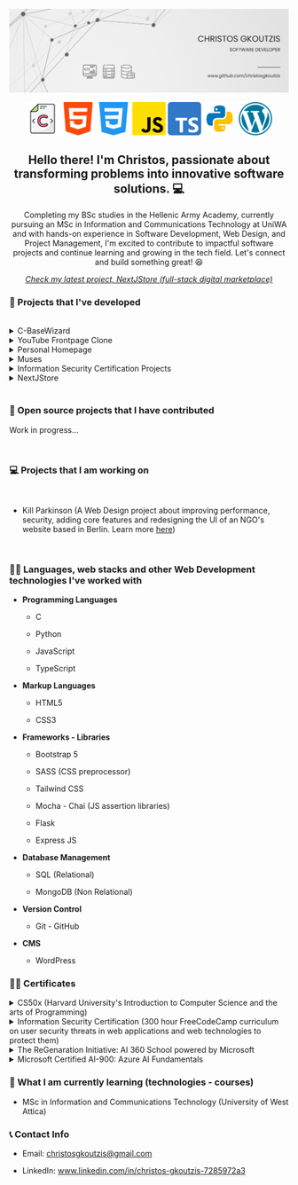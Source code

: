 ![CHRISTOS GKOUTZIS](profile-banner.png)

<p align='center'>
<img height="60" src="c.png">
<img height="60" src="html-5.png">
<img height="60" src="css-3.png">
<img height="60" src="js.png">
<img height="60" src="ts.png">
<img height="60" src="python.png">
<img height="60" src="wordpress.png">
</p>

<h2 align="center">Hello there! I'm Christos, passionate about transforming problems into innovative software solutions. 💻</h2>
<p align="center">Completing my BSc studies in the Hellenic Army Academy, currently pursuing an MSc in Information and Communications Technology at UniWA and with hands-on experience in Software Development, Web Design, and Project Management, I'm excited to contribute to impactful software projects and continue learning and growing in the tech field. Let's connect and build something great! 😆</p>

<em><p align="center"><a href="https://github.com/christosgkoutzis/NextJStore">Check my latest project, NextJStore (full-stack digital marketplace)</a></p></em>

### 💾 Projects that I've developed

</br>

<details>
	
<summary> C-BaseWizard </summary> <br/>

- **Summary:** A simple command-line toolkit written in C for performing basic math-related tasks with integers in different bases. <br/>

- <a href="https://github.com/christosgkoutzis/C-BaseWizard">Project's Repository</a> <br/>

</details>

<details>
	
<summary> YouTube Frontpage Clone </summary> <br/>

- **Summary:** An updated and responsive version of the final project of the HTML-CSS course by SuperSimpleDev. <br/>

- <a href="https://github.com/christosgkoutzis/YouTube-frontpage-clone">Project's Repository</a> <br/>

- <a href="https://christosgkoutzis.github.io/YouTube-frontpage-clone/">Have a look at the project!</a> <br/>

</details>

<details>
	
<summary> Personal Homepage </summary> <br/>

- **Summary:** An introductory simple 4-page website, developed with front-end technologies (HTML, CSS, JavaScript, Bootstrap) that contains basic information about my career, my interests and my future ambitions. <br/>

- <a href="https://github.com/christosgkoutzis/About-me">Project's Repository</a> <br/>

- <a href="https://christosgkoutzis.github.io/About-me/">Have a look at the project!</a> <br/>

</details>

<details>

<summary> Muses </summary> <br/>

- **Summary:** A website for a contemporary Art Museum located in Athens Greece. It's developed using a Figma design from a UX-UI designer and was used as the final project of CS50x course. <br/>

- <a href="https://github.com/christosgkoutzis/Muses">Projects's repository</a> <br/>

- <a href="https://christosgkoutzis.github.io/Muses/">Have a look at the project!</a> <br/>

</details>

<details>
	
<summary> Information Security Certification Projects </summary> <br/>

- **Summary:** A collection of 4 projects including 2 full stack web applications developed using the MERN stack (a NASDAQ Stock Price Checker and an Anonymous Message Board) and 2 Python programs (a SHA-1 Password Cracker and a Port Scanner) that I've built during my Information Security Certificatation by FreeCodeCamp. <br/>

- <a href="https://github.com/christosgkoutzis/Information_Security_Certification">Projects's repository</a> <br/>

</details>

<details>
	
<summary> NextJStore </summary> <br/>

- **Summary:** A full stack web application of a digital marketplace developed with TypeScript, React, NextJS, Tailwind CSS and WordPress with its RestAPI feature as a headless CMS. <br/>

- <a href="https://github.com/christosgkoutzis/NextJStore">Projects's repository</a> <br/>

- <a href="https://nextjstore-six.vercel.app/">Have a look at the project!</a> <br/>

</details>


</br>

### 🔧 Open source projects that I have contributed

Work in progress...

</br>

### 💻 Projects that I am working on

</br>

* Kill Parkinson (A Web Design project about improving performance, security, adding core features and redesigning the UI of an NGO's website based in Berlin. Learn more <a href="https://www.kill-parkinson.org/">here</a>)

</br>

### 👨‍💻 Languages, web stacks and other Web Development technologies I've worked with


  - **Programming Languages**
  
      - C
        
      - Python
        
      - JavaScript
        
      - TypeScript
  
  - **Markup Languages**
  
      - HTML5
        
      - CSS3
  
  - **Frameworks - Libraries**
  
      - Bootstrap 5

      - SASS (CSS preprocessor)
        
      - Tailwind CSS
        
      - Mocha - Chai (JS assertion libraries)
   
      - Flask

      - Express JS

  - **Database Management**
  
      - SQL (Relational)
        
      - MongoDB (Non Relational)
    
  - **Version Control**
  
      - Git - GitHub

  - **CMS**
  
      - WordPress

### 👨‍🎓 Certificates


<details>
	
<summary> CS50x (Harvard University's Introduction to Computer Science and the arts of Programming) </summary> <br/>

<p align="center">
  <img src="CS50x.png" alt="Information Security Certificate" width=80%>
</p>

</details>

<details>
	
<summary> Information Security Certification (300 hour FreeCodeCamp curriculum on user security threats in web applications and web technologies to protect them) </summary> <br/>

<p align="center">
  <img src="Information_Security.png" alt="Information Security Certificate" width=80%>
</p>

</details>

<details>

<summary> The ReGenaration Initiative: AI 360 School powered by Microsoft </summary> <br/>

<p align="center">
  <img src="Microsoft AI 360 School.jpg" alt="Microsoft AI 360 School" width=80%>
</p>

</details>

<details>

<summary> Microsoft Certified AI-900: Azure AI Fundamentals </summary> <br/>

<p align="center">
  <img src="Microsoft AI 900 (Azure AI Fundamentals).jpg" alt="Microsoft AI 900 (Azure AI Fundamentals)" width=80%>
</p>

</details>
  
### 📖 What I am currently learning (technologies - courses)

  - MSc in Information and Communications Technology (University of West Attica)

### 📞 Contact Info

 - Email: christosgkoutzis@gmail.com

 - LinkedIn: www.linkedin.com/in/christos-gkoutzis-7285972a3 

